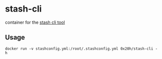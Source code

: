 # stash-cli

container for the [stash cli tool](https://bitbucket.org/atlassian/bitbucket-server-cli)

## Usage

```
docker run -v stashconfig.yml:/root/.stashconfig.yml 0x20h/stash-cli -h
```
